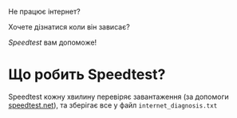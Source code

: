 Не працює інтернет?

Хочете дізнатися коли він зависає?

*Speedtest* вам допоможе!
# Що робить Speedtest?
Speedtest кожну хвилину перевіряє завантаження (за допомоги [speedtest.net](https://speedtest.net)), та зберігає все у файл `internet_diagnosis.txt`
